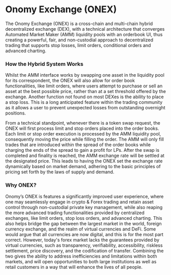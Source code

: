 # Onomy Exchange (ONEX)

The Onomy Exchange (ONEX) is a cross-chain and multi-chain hybrid decentralized exchange (DEX), with a technical architecture that converges Automated Market Maker (AMM) liquidity pools with an orderbook UI, thus creating a powerful, fair, and non-custodial approach to decentralized trading that supports stop losses, limit orders, conditional orders and advanced charting.

### How the Hybrid System Works

Whilst the AMM interface works by swapping one asset in the liquidity pool for its correspondent, the ONEX will also allow for order book functionalities, like limit orders, where users attempt to purchase or sell an asset at the best possible price, rather than at a set threshold offered by the exchange. Another function not found on most DEXes is the ability to place a stop loss. This is a long anticipated feature within the trading community as it allows a user to prevent unexpected losses from outstanding overnight positions.

From a technical standpoint, whenever there is a token swap request, the ONEX will first process limit and stop orders placed into the order books. Each limit or stop order execution is processed by the AMM liquidity pool, consequently moving the price while filling the order. The AMM will only fill trades that are introduced within the spread of the order books while charging the ends of the spread to gain a profit for LPs. After the swap is completed and finality is reached, the AMM exchange rate will be settled at the designated price. This leads to having the ONEX set the exchange rate dynamically based on market demand, adhering to the basic principles of pricing set forth by the laws of supply and demand.

### Why ONEX?

Onomy’s ONEX is features a significantly improved user experience, where one may seamlessly engage in crypto & Forex trading and retain asset control through non-custodial private key management, while also reaping the more advanced trading functionalities provided by centralized exchanges, like limit orders, stop loss orders, and advanced charting. This also helps bridge the gap between the largest market in the world, foreign currency exchange, and the realm of virtual currencies and DeFi. Some would argue that all currencies are now digital, and this is for the most part correct. However, today's forex market lacks the guarantees provided by virtual currencies, such as transparency, verifiability, accessibility, riskless settlement, price discovery, and the codification of transfer. Combining the two gives the ability to address inefficiencies and limitations within both markets, and will open opportunities to both large institutions as well as retail customers in a way that will enhance the lives of all people.

